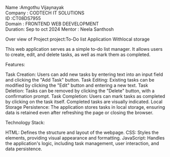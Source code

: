 Name :Amgothu Vijaynayak                                                                              
Company : CODTECH IT SOLUTIONS                                                                    
ID :CT08DS7955                                                                        
Domain : FRONTEND WEB DEEVELOPMENT                                                                    
Duration: Sep to oct 2024
Mentor : Neela Santhosh

Over view of Project
project:To-Do list Application Withlocal storage

This web application serves as a simple to-do list manager. It allows users to create, edit, and delete tasks, as well as mark them as completed.

Features:

Task Creation: Users can add new tasks by entering text into an input field and clicking the "Add Task" button.
Task Editing: Existing tasks can be modified by clicking the "Edit" button and entering a new text.
Task Deletion: Tasks can be removed by clicking the "Delete" button, with a confirmation prompt.
Task Completion: Users can mark tasks as completed by clicking on the task itself. Completed tasks are visually indicated.
Local Storage Persistence: The application stores tasks in local storage, ensuring data is retained even after refreshing the page or closing the browser.

Technology Stack:

HTML: Defines the structure and layout of the webpage.
CSS: Styles the elements, providing visual appearance and formatting.
JavaScript: Handles the application's logic, including task management, user interaction, and data persistence.

